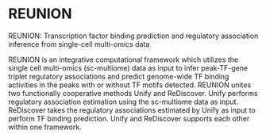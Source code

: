 # REUNION
REUNION: Transcription factor binding prediction
and regulatory association inference from single-cell
multi-omics data

REUNION is an integrative computational framework which utilizes the single cell multi-omics (sc-multiome) data as input to infer peak-TF-gene triplet regulatory associations and predict genome-wide TF binding activities in the peaks with or without TF motifs detected. 
REUNION unites two functionally cooperative methods Unify and ReDiscover. 
Unify performs regulatory association estimation using the sc-multiome data as input. 
ReDiscover takes the regulatory associations estimated by Unify as input to perform TF binding prediction. Unify and ReDiscover supports each other within one framework.
